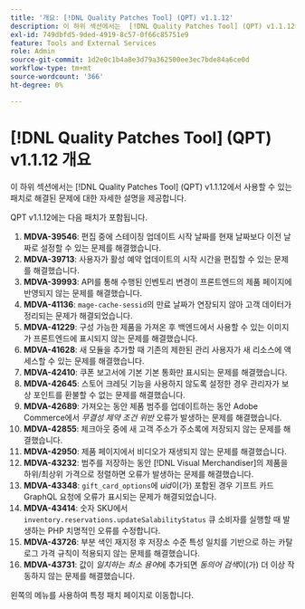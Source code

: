 ```yaml
---
title: '개요: [!DNL Quality Patches Tool] (QPT) v1.1.12'
description: 이 하위 섹션에서는  [!DNL Quality Patches Tool] (QPT) v1.1.12에서 사용할 수 있는 패치로 해결된 문제에 대한 자세한 설명을 제공합니다.
exl-id: 749dbfd5-9ded-4919-8c57-0f66c85751e9
feature: Tools and External Services
role: Admin
source-git-commit: 1d2e0c1b4a8e3d79a362500ee3ec7bde84a6ce0d
workflow-type: tm+mt
source-wordcount: '366'
ht-degree: 0%

---
```


# [!DNL Quality Patches Tool] (QPT) v1.1.12 개요

이 하위 섹션에서는 [!DNL Quality Patches Tool] (QPT) v1.1.12에서 사용할 수 있는 패치로 해결된 문제에 대한 자세한 설명을 제공합니다.

QPT v1.1.12에는 다음 패치가 포함됩니다.

1. **MDVA-39546**: 편집 중에 스테이징 업데이트 시작 날짜를 현재 날짜보다 이전 날짜로 설정할 수 있는 문제를 해결했습니다.
1. **MDVA-39713**: 사용자가 활성 예약 업데이트의 시작 시간을 편집할 수 있는 문제를 해결했습니다.
1. **MDVA-39993**: API를 통해 수행된 인벤토리 변경이 프론트엔드의 제품 페이지에 반영되지 않는 문제를 해결했습니다.
1. **MDVA-41136**: `mage-cache-sessid`의 만료 날짜가 연장되지 않아 고객 데이터가 정리되는 문제가 해결되었습니다.
1. **MDVA-41229**: 구성 가능한 제품을 가져온 후 백엔드에서 사용할 수 있는 이미지가 프론트엔드에 표시되지 않는 문제를 해결했습니다.
1. **MDVA-41628**: 새 모듈을 추가할 때 기존의 제한된 관리 사용자가 새 리소스에 액세스할 수 있는 문제를 해결했습니다.
1. **MDVA-42410**: 쿠폰 보고서에 기본 기본 통화만 표시되는 문제를 해결했습니다.
1. **MDVA-42645**: 스토어 크레딧 기능을 사용하지 않도록 설정한 경우 관리자가 보상 포인트를 환불할 수 없는 문제를 해결했습니다.
1. **MDVA-42689**: 가져오는 동안 제품 범주를 업데이트하는 동안 Adobe Commerce에서 *무결성 제약 조건 위반* 오류가 발생하는 문제를 해결했습니다.
1. **MDVA-42855**: 체크아웃 중에 새 고객 주소가 주소록에 저장되지 않는 문제를 해결했습니다.
1. **MDVA-42950**: 제품 페이지에서 비디오가 재생되지 않는 문제를 해결했습니다.
1. **MDVA-43232**: 범주를 저장하는 동안 [!DNL Visual Merchandiser]의 제품을 하위/최상위 가격으로 정렬하면 오류가 발생하는 문제를 해결했습니다.
1. **MDVA-43348**: `gift_card_options`에 *uid*&#x200B;이(가) 포함된 경우 기프트 카드 GraphQL 요청에 오류가 표시되는 문제가 해결되었습니다.
1. **MDVA-43414**: 숫자 SKU에서 `inventory.reservations.updateSalabilityStatus` 큐 소비자를 실행할 때 발생하는 PHP 치명적인 오류를 수정합니다.
1. **MDVA-43726**: 부분 색인 재지정 후 저장소 수준 특성 일치를 기반으로 하는 카탈로그 가격 규칙이 적용되지 않는 문제를 해결했습니다.
1. **MDVA-43731**: 값이 *일치하는 최소 용어*&#x200B;에 추가되면 *동의어 검색*&#x200B;이(가) 더 이상 작동하지 않는 문제를 해결했습니다.

왼쪽의 메뉴를 사용하여 특정 패치 페이지로 이동합니다.
